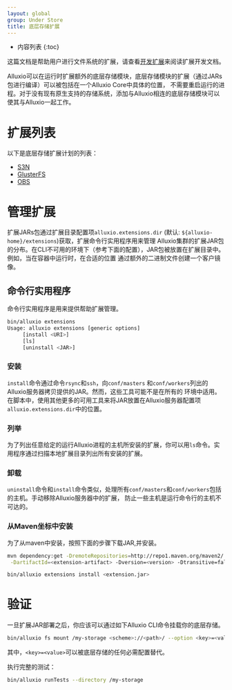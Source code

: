 ```yaml
---
layout: global
group: Under Store
title: 底层存储扩展
---
```


* 内容列表
{:toc}

这篇文档是帮助用户进行文件系统的扩展，请查看[开发扩展](DevelopingUFSExtensions.html)来阅读扩展开发文档。

Alluxio可以在运行时扩展额外的底层存储模块，底层存储模块的扩展（通过JARs包进行编译）可以被包括在一个Alluxio Core中具体的位置，
不需要重启运行的进程。对于没有现有原生支持的存储系统，添加与Alluxio相连的底层存储模块可以使其与Alluxio一起工作。

# 扩展列表

以下是底层存储扩展计划的列表：

- [S3N](https://github.com/Alluxio/alluxio-extensions/tree/master/underfs/s3n)
- [GlusterFS](https://github.com/Alluxio/alluxio-extensions/tree/master/underfs/glusterfs)
- [OBS](https://github.com/Alluxio/alluxio-extensions/tree/master/underfs/obs)

# 管理扩展

扩展JARs包通过扩展目录配置项`alluxio.extensions.dir` (默认: `${alluxio-home}/extensions`)获取，扩展命令行实用程序用来管理
Alluxio集群的扩展JAR包的分布。在CLI不可用的环境下（参考下面的配置），JAR包被放置在扩展目录中。例如，当在容器中运行时，在合适的位置
通过额外的二进制文件创建一个客户镜像。

## 命令行实用程序

命令行实用程序是用来提供帮助扩展管理。

```bash
bin/alluxio extensions
Usage: alluxio extensions [generic options]
	 [install <URI>]
	 [ls]
	 [uninstall <JAR>]
```

### 安装

`install`命令通过命令`rsync`和`ssh`，向`conf/masters` 和`conf/workers`列出的Alluxio服务器拷贝提供的JAR。然而，这些工具可能不是在所有的
环境中适用。在脚本中，使用其他更多的可用工具来将JAR放置在Alluxio服务器配置项`alluxio.extensions.dir`中的位置。

### 列举

为了列出任意给定的运行Alluxio进程的主机所安装的扩展，你可以用`ls`命令。实用程序通过扫描本地扩展目录列出所有安装的扩展。

### 卸载

`uninstall`命令和`install`命令类似，处理所有`conf/masters`和`conf/workers`包括的主机。手动移除Alluxio服务器中的扩展，
防止一些主机是运行命令行的主机不可达的。

### 从Maven坐标中安装

为了从maven中安装，按照下面的步骤下载JAR,并安装。

```bash
mvn dependency:get -DremoteRepositories=http://repo1.maven.org/maven2/ -DgroupId=<extension-group> \
 -DartifactId=<extension-artifact> -Dversion=<version> -Dtransitive=false -Ddest=<extension>.jar

bin/alluxio extensions install <extension.jar>
```

# 验证

一旦扩展JAR部署之后，你应该可以通过如下Alluxio CLI命令挂载你的底层存储。

```bash
bin/alluxio fs mount /my-storage <scheme>://<path>/ --option <key>=<value>
```
其中，`<key>=<value>`可以被底层存储的任何必需配置替代。

执行完整的测试：

```bash
bin/alluxio runTests --directory /my-storage
```
